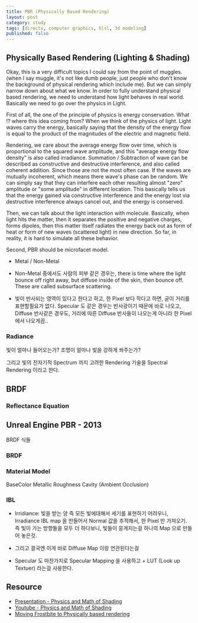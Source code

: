 ```yaml
---
title: PBR (Physically Based Rendering)
layout: post
category: study
tags: [directx, computer graphics, hlsl, 3d modeling]
published: false
---
```


## Physically Based Rendering (Lighting & Shading)

Okay, this is a very difficult topics I could say from the point of muggles. (when I say muggle, it's not like dumb people, just people who don't know the background of physical rendering which include me). But we can simply narrow down about what we know. In order to fully understand physical based rendering, we need to understand how light behaves in real world. Basically we need to go over the physics in Light.

First of all, the one of the principle of physics is energy conservation. What !? where this idea coming from? When we think of the physics of light. Light waves carry the energy, basically saying that the density of the energy flow is equal to the product of the magnitudes of the electric and magnetic field. 

Rendering, we care about the average energy flow over time, which is proportional to the squared wave amplitude, and this "average energy flow density" is also called irradiance. Summation / Subtraction of wave can be described as constructive and destructive interference, and also called coherent addition. Since those are not the most often case. If the waves are mutually incoherent, which means there wave's phase can be random. We can simply say that they can interfere each other resulting almost "zero" amplitude or "some amplitude" in different location. This basically tells us that the energy gained via constructive interference and the energy lost via destructive interference always cancel out, and the energy is conserved.

Then, we can talk about the light interaction with molecule. Basically, when light hits the matter, then it separates the positive and negative charges, forms dipoles, then this matter itself radiates the energy back out as form of heat or form of new waves (scattered light) in new direction. So far, in reality, it is hard to simulate all these behavior. 

Second, PBR should be microfacet model.

* Metal / Non-Metal

* Non-Metal 중에서도 사람의 피부 같은 경우는, there is time where the light bounce off right away, but diffuse inside of the skin, then bounce off. These are called subsurface scattering.

* 빛이 반사되는 영역이 있다고 한다고 하고, 한 Pixel 보다 작다고 하면, 굳이 거리를 표현할필요가 없다. Specular 도 같은 경우는 반사광이기 때문에 바로 나오고, Diffuse 반사같은 경우도, 거리에 따른 Diffuse 반사들이 나오는게 아니라 한 Pixel 에서 나오게끔..

### Radiance
빛이 얼마나 들어오는가? 조명이 얼마나 빛을 강하게 쏴주는가? 

그리고 빛의 전자기적 Spectrum 까지 고려한 Rendering 기술을 Spectral Rendering 이라고 한다.

## BRDF

### Reflectance Equation

## Unreal Engine PBR - 2013
BRDF 식들 

### BRDF


### Material Model
BaseColor
Metallic
Roughness
Cavity (Ambient Occlusion)

### IBL
* Irridiance: 빛을 받는 양 즉 모든 빛에대해서 세기를 표현하기 어려우니, Irradiance IBL map 을 만들어서 Normal 값을 추적해서, 한 Pixel 만 가져오기. 즉 빛이 가는 방향들을 모두 더 하다보니, 빛들이 뭉게지는걸 하나의 Map 으로 만들어 놓은것.
* 그리고 결국엔 이게 바로 Diffuse Map 이랑 연관된다는걸 

* Specular 도 마찬가지로 Specular Mapping 을 사용하고 + LUT (Look up Textuer) 라는걸 사용한다.

## Resource
* [Presentation - Physics and Math of Shading](chrome-extension://efaidnbmnnnibpcajpcglclefindmkaj/https://blog.selfshadow.com/publications/s2015-shading-course/hoffman/s2015_pbs_physics_math_slides.pdf)
* [Youtube - Physics and Math of Shading](https://www.youtube.com/watch?v=j-A0mwsJRmk&ab_channel=ACMSIGGRAPH)
* [Moving Frostbite to Physically based rendering](https://seblagarde.wordpress.com/2015/07/14/siggraph-2014-moving-frostbite-to-physically-based-rendering/)